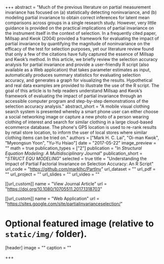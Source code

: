 +++
abstract = "Much of the previous literature on partial measurement invariance has focused on (a) statistically detecting noninvariance, and (b) modeling partial invariance to obtain correct inferences for latent mean comparisons across groups in a single research study. However, very little guidance is provided on the practical implications of partial invariance on the instrument itself in the context of selection. In a frequently cited paper, Millsap and Kwok (2004) provided a framework for evaluating the impact of partial invariance by quantifying the magnitude of noninvariance on the efficacy of the test for selection purposes, yet our literature review found that only a few of the citations have fully captured the essence of Millsap and Kwok’s method. In this article, we briefly review the selection accuracy analysis for partial invariance and provide a user-friendly R script (also available as a Web application) that takes parameter estimates as input, automatically produces summary statistics for evaluating selection accuracy, and generates a graph for visualizing the results. Hypothetical and real data examples are provided to illustrate the use of the R script. The goal of this article is to help readers understand Millsap and Kwok’s framework of evaluating the impact of partial invariance through an accessible computer program and step-by-step demonstrations of the selection accuracy analysis."
abstract_short = "A mobile visual clothing search system is presented whereby a smart phone user can either choose a social networking image or capture a new photo of a person wearing clothing of interest and search for similar clothing in a large cloud-based ecommerce database. The phone's GPS location is used to re-rank results by retail store location, to inform the user of local stores where similar clothing items can be tried on."
authors = ["Mark H. C. Lai", "Oi-man Kwok", "Myeongsun Yoon", "Yu-Yu Hsiao"]
date = "2017-05-22"
image_preview = ""
math = true
publication_types = ["2"]
publication = "In *Structural Equation Modeling: A Multidisciplinary Journal*"
publication_short = "*STRUCT EQU MODELING*"
selected = true
title = "Understanding the Impact of Partial Factorial Invariance on Selection Accuracy: An R Script"
url_code = "https://github.com/marklhc/PartInv"
url_dataset = ""
url_pdf = ""
url_project = ""
url_slides = ""
url_video = ""

[[url_custom]]
name = "View Journal Article"
url = "https://doi.org/10.1080/10705511.2017.1318703"

[[url_custom]]
name = "Web Application"
url = "https://sites.google.com/site/partialinvarianceselection/"

# Optional featured image (relative to `static/img/` folder).
[header]
image = ""
caption = ""

+++


